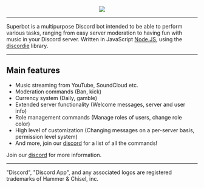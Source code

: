 <p style="text-align:center;">
<img src="https://superbot.pinnacle.works/wp-content/uploads/sites/2/2018/01/logo-3.png"></p>

---

Superbot is a multipurpose Discord bot intended to be able to perform various tasks, ranging from easy server moderation to having fun with music in your Discord server. Written in JavaScript [Node.JS](https://nodejs.org), using the [discordie](https://qeled.github.io/discordie) library.

---

## Main features

- Music streaming from YouTube, SoundCloud etc.
- Moderation commands (Ban, kick)
- Currency system (Daily, gamble)
- Extended server functionality (Welcome messages, server and user info)
- Role management commands (Manage roles of users, change role color)
- High level of customization (Changing messages on a per-server basis, permission level system)
- And more, join our [discord](https://discord.gg/XnYbAn) for a list of all the commands!

Join our [discord](https://discord.gg/XnYbAn) for more information.

---

"Discord", "Discord App", and any associated logos are registered trademarks of Hammer & Chisel, inc.
